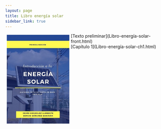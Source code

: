 ```yaml
---
layout: page
title: Libro energía solar
sidebar_link: true
---
```




<img src="CaratulaLibroEsmall.jpg" alt="title" align="left" style="padding:5px" width="200px">
[Texto preliminar](Libro-energía-solar-front.html)<br>
[Capítulo 1](Libro-energía-solar-ch1.html)
